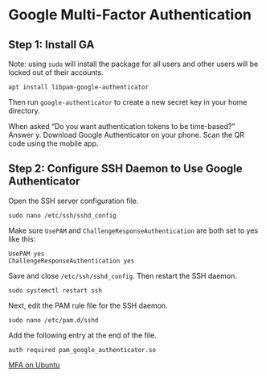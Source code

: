 # Google Multi-Factor Authentication

## Step 1: Install GA 

Note: using `sudo` will install the package for all users and other users will be locked out of their accounts.

```
apt install libpam-google-authenticator
```

Then run `google-authenticator` to create a new secret key in your home directory.

When asked “Do you want authentication tokens to be time-based?” Answer y.
Download Google Authenticator on your phone.
Scan the QR code using the mobile app.

## Step 2: Configure SSH Daemon to Use Google Authenticator

Open the SSH server configuration file.

```
sudo nano /etc/ssh/sshd_config
```

Make sure `UsePAM` and `ChallengeResponseAuthentication` are both set to yes like this:

```
UsePAM yes
ChallengeResponseAuthentication yes
```

Save and close `/etc/ssh/sshd_config`. Then restart the SSH daemon.

```
sudo systemctl restart ssh
```

Next, edit the PAM rule file for the SSH daemon.

```
sudo nano /etc/pam.d/sshd
```

Add the following entry at the end of the file.

```
auth required pam_google_authenticator.so
```

[MFA on Ubuntu](https://www.linuxbabe.com/ubuntu/ssh-two-factor-authentication-ubuntu-16-04-google-authenticator#:~:text=Step%201%3A%20Install%20and%20Configure,the%20default%20Ubuntu%20package%20repository.&text=Then%20run%20the%20google%2Dauthenticator,key%20in%20your%20home%20directory.)